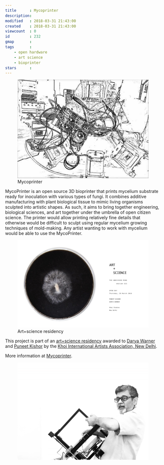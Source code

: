 ```yaml
---
title      : Mycoprinter
description: 
modified   : 2018-03-31 21:43:00
created    : 2018-03-31 21:43:00
viewcount  : 0
id         : 232
gmap       : 
tags       :
    - open hardware
    - art science
    - bioprinter
stars      : 
---
```


<figure>
    <img src="img/artsy-hero.jpg">
    <figcaption>Mycoprinter</figcaption>
</figure>

MycoPrinter is an open source 3D bioprinter that prints mycelium substrate ready for inoculation with various types of fungi. It combines additive manufacturing with plant biological tissue to mimic living organisms sculpted into artistic shapes. As such, it aims to bring together engineering, biological sciences, and art together under the umbrella of open citizen science. The printer would allow printing relatively fine details that otherwise would be difficult to sculpt using regular mycelium growing techniques of mold-making. Any artist wanting to work with mycelium would be able to use the MycoPrinter.

<figure>
    <img src="img/postcard.jpg">
    <figcaption>Art+science residency</figcaption>
</figure>

This project is part of an [art+science residency](http://khojworkshop.org/announcing-art-science-grantees/) awarded to [Darya Warner](http://www.daryawarner.com) and [Puneet Kishor](https://punkish.org) by the [Khoj International Artists Association, New Delhi](http://khojworkshop.org). </p> More information at [Mycoprinter](https://mycoprinter.punkish.org).

<figure>
    <a href="https://mycoprinter.punkish.org" target="_blank"><img src="img/puneet-printer.jpg"></a>
</figure>